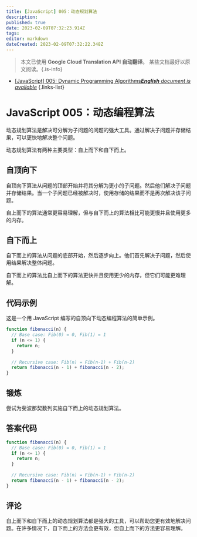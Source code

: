 ```yaml
---
title: [JavaScript] 005：动态规划算法
description: 
published: true
date: 2023-02-09T07:32:23.914Z
tags: 
editor: markdown
dateCreated: 2023-02-09T07:32:22.348Z
---
```


> 本文已使用 **Google Cloud Translation API 自动翻译**。
某些文档最好以原文阅读。{.is-info}



- [[JavaScript] 005: Dynamic Programming Algorithms***English** document is available*](/en/Knowledge-base/Algorithm/javascript-005-dynamic-programming-algorithms)
{.links-list}


# JavaScript 005：动态编程算法

动态规划算法是解决可分解为子问题的问题的强大工具。通过解决子问题并存储结果，可以更快地解决整个问题。

动态规划算法有两种主要类型：自上而下和自下而上。

## 自顶向下

自顶向下算法从问题的顶部开始并将其分解为更小的子问题。然后他们解决子问题并存储结果。当一个子问题已经被解决时，使用存储的结果而不是再次解决该子问题。

自上而下的算法通常更容易理解，但与自下而上的算法相比可能更慢并且使用更多的内存。

## 自下而上

自下而上的算法从问题的底部开始，然后逐步向上。他们首先解决子问题，然后使用结果解决整体问题。

自下而上的算法比自上而下的算法更快并且使用更少的内存，但它们可能更难理解。

## 代码示例

这是一个用 JavaScript 编写的自顶向下动态编程算法的简单示例。

```javascript
function fibonacci(n) {
  // Base case: Fib(0) = 0, Fib(1) = 1
  if (n <= 1) {
    return n;
  }
 
  // Recursive case: Fib(n) = Fib(n-1) + Fib(n-2)
  return fibonacci(n - 1) + fibonacci(n - 2);
}
```

## 锻炼

尝试为斐波那契数列实施自下而上的动态规划算法。

## 答案代码

```javascript
function fibonacci(n) {
  // Base case: Fib(0) = 0, Fib(1) = 1
  if (n <= 1) {
    return n;
  }
 
  // Recursive case: Fib(n) = Fib(n-1) + Fib(n-2)
  return fibonacci(n - 1) + fibonacci(n - 2);
}
```

## 评论

自上而下和自下而上的动态规划算法都是强大的工具，可以帮助您更有效地解决问题。在许多情况下，自下而上的方法会更有效，但自上而下的方法更容易理解。